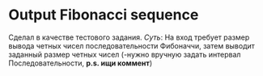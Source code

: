 # Output Fibonacci sequence
Сделал в качестве тестового задания.
*Суть*: На вход требует размер вывода четных чисел последовательности Фибоначчи, затем выводит заданный размер четных чисел (-нужно вручную задать интервал Последовательности, **p.s. ищи коммент**)
